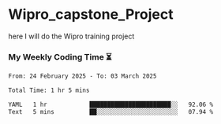 # Wipro_capstone_Project
 here I will do the Wipro training project 


### My Weekly Coding Time ⏳
<!--START_SECTION:waka-->

```txt
From: 24 February 2025 - To: 03 March 2025

Total Time: 1 hr 5 mins

YAML   1 hr            ███████████████████████░░   92.06 %
Text   5 mins          ██░░░░░░░░░░░░░░░░░░░░░░░   07.94 %
```

<!--END_SECTION:waka-->
